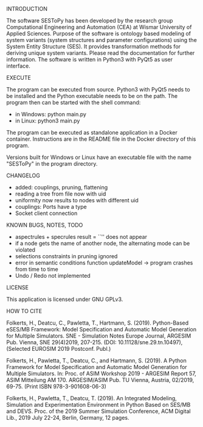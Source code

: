 INTRODUCTION

The software SESToPy has been developed by the research group Computational
Engineering and Automation (CEA) at Wismar University of Applied Sciences.
Purpose of the software is ontology based modeling of system variants
(system structures and parameter configurations) using the
System Entity Structure (SES). It provides transformation methods for
deriving unique system variants.
Please read the documentation for further information.
The software is written in Python3 with PyQt5 as user interface.

EXECUTE

The program can be executed from source. Python3 with PyQt5 needs to be
installed and the Python executable needs to be on the path. The program
then can be started with the shell command:
- in Windows: python main.py
- in Linux: python3 main.py

The program can be executed as standalone application in a Docker container.
Instructions are in the README file in the Docker directory of this program.

Versions built for Windows or Linux have an executable file with the name
"SESToPy" in the program directory.

CHANGELOG
- added: couplings, pruning, flattening
- reading a tree from file now with uid
- uniformity now results to nodes with different uid
- couplings: Ports have a type
- Socket client connection

KNOWN BUGS, NOTES, TODO
- aspectrules + specrules result = ``'' does not appear
- if a node gets the name of another node, the alternating mode can be violated
- selections constraints in pruning ignored
- error in semantic conditions function updateModel -> program crashes from time to time
- Undo / Redo not implemented

LICENSE

This application is licensed under GNU GPLv3.

HOW TO CITE

Folkerts, H., Deatcu, C., Pawletta, T., Hartmann, S. (2019). Python-Based eSES/MB
Framework: Model Specification and Automatic Model Generation for Multiple Simulators.
SNE - Simulation Notes Europe Journal, ARGESIM Pub. Vienna, SNE 29(4)2019, 207-215.
(DOI: 10.11128/sne.29.tn.10497),(Selected EUROSIM 2019 Postconf. Publ.)

Folkerts, H., Pawletta, T., Deatcu, C., and Hartmann, S. (2019). A Python Framework for
Model Specification and Automatic Model Generation for Multiple Simulators. In: Proc. of
ASIM Workshop 2019 - ARGESIM Report 57, ASIM Mitteilung AM 170. ARGESIM/ASIM Pub.
TU Vienna, Austria, 02/2019, 69-75. (Print ISBN 978-3-901608-06-3)

Folkerts, H., Pawletta, T., Deatcu, T. (2019). An Integrated Modeling,
Simulation and Experimentation Environment in Python Based on SES/MB and DEVS.
Proc. of the 2019 Summer Simulation Conference, ACM Digital Lib.,
2019 July 22-24, Berlin, Germany, 12 pages.